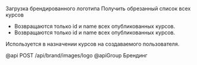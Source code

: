 Загрузка брендированного логотипа
Получить обрезанный список всех курсов

* Возвращаются только id и name всех опубликованных курсов.
* Возвращаются только id и name всех опубликованных курсов.

Используется в назначении курсов на создаваемого пользователя.

@api POST /api/brand/images/logo
@apiGroup Брендинг
